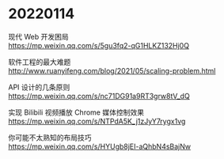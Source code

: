 # 20220114

现代 Web 开发困局  
https://mp.weixin.qq.com/s/5gu3fq2-qG1HLKZ132Hj0Q

软件工程的最大难题  
http://www.ruanyifeng.com/blog/2021/05/scaling-problem.html

API 设计的几条原则  
https://mp.weixin.qq.com/s/nc71DG91a9RT3grw8tV_dQ

实现 Bilibili 视频播放 Chrome 媒体控制效果  
https://mp.weixin.qq.com/s/NTPdA5K_j1zJyY7rygx1vg

你可能不太熟知的布局技巧  
https://mp.weixin.qq.com/s/HYUgb8jEI-aQhbN4sBajNw
